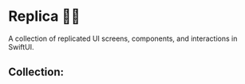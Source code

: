 <style type="text/css">
img {
   height:300px;
   width: 200px;
}
a: img {
	height:300px;
   width: 200px;
}
</style>

# Replica 🗽🗽

A collection of replicated UI screens, components, and interactions in SwiftUI.

## Collection:

